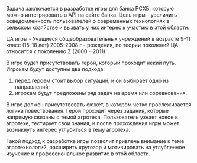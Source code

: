 Задача заключается в разработке игры для банка РСХБ, которую можно интегрировать в API на сайте банка. Цель игры - увеличить осведомленность пользователей о современных технологиях в сельском хозяйстве и вызвать у них интерес к участию в этой области. 

ЦА игры - Учащиеся общеобразовательных учреждений в
возрасте 9-11 класс (15-18 лет) 2005-2008 г - рождения, по теории поколений ЦА относится к поколению Z (2000 – 2011). 

В игре будет присутствовать герой, который проходит некий путь. Игрокам будут доступны два подхода: 


1) перед героем стоит выбор ситуаций, и он выбирает одно из направлений;
2) игрокам будут предложены ряд задач на время или соревнования.

В игре должен присутствовать сюжет, в котором четко прослеживается логика повествования. Герой проходит через задания, которые напрямую связаны с темой агротеха. Пользователь узнает новое в агротехе, тестирует свои знания, и после прохождения игры может возникнуть интерес углубиться в тему агротеха.

Такой подход к разработке игры  позволит привлечь внимание к теме агротехнологий, расширить кругозор и мотивировать на углубленное изучение и профессиональное развитие в этой области.
